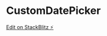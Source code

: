 # CustomDatePicker

[Edit on StackBlitz ⚡️](https://stackblitz.com/edit/angular-mulitdate-picker-demo-wvmnvu)
